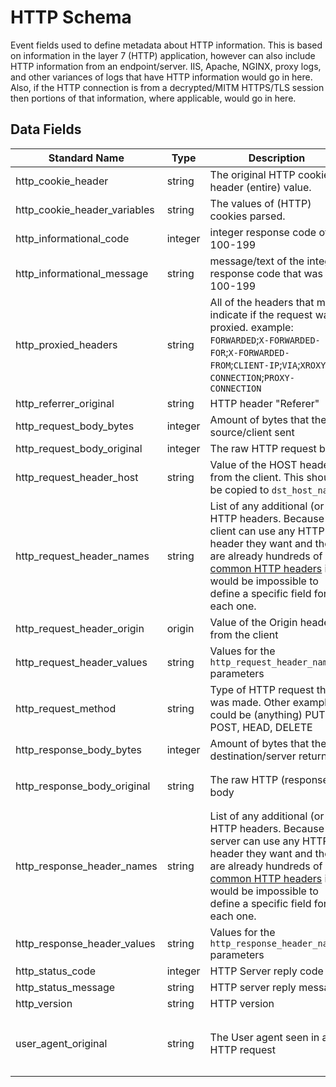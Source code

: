 # HTTP Schema
Event fields used to define metadata about HTTP information. This is based on information in the layer 7 (HTTP) application, however can also include HTTP information from an endpoint/server.
IIS, Apache, NGINX, proxy logs, and other variances of logs that have HTTP information would go in here.
Also, if the HTTP connection is from a decrypted/MITM HTTPS/TLS session then portions of that information, where applicable, would go in here.

## Data Fields
|Standard Name|Type|Description|Sample Value|
|---|---|---|---|
| http_cookie_header           | string  | The original HTTP cookie header (entire) value.                                                                                                                                                                                                                                                        | ``                                                                                                 | 
| http_cookie_header_variables | string  | The values of (HTTP) cookies parsed.                                                                                                                                                                                                                                                        | `T1NTRU0K`                                                                                                    | 
| http_informational_code      | integer | integer response code of 100-199                                                                                                                                                                                                                                                    | `101`                                                                                                                 | 
| http_informational_message   | string  | message/text of the integer response code that was 100-199                                                                                                                                                                                                                          | `Switching Protocols`                                                                                                 | 
| http_proxied_headers         | string  | All of the headers that may indicate if the request was proxied. example: `FORWARDED`;`X-FORWARDED-FOR`;`X-FORWARDED-FROM`;`CLIENT-IP`;`VIA`;`XROXY-CONNECTION`;`PROXY-CONNECTION`                                                                                                  | `Mozilla/5.0 (Windows NT 10.0; Win64; x64) AppleWebKit/537.36 (KHTML, like Gecko) Chrome/74.0.3729.169 Safari/537.36` | 
| http_referrer_original       | string  | HTTP header "Referer"                                                                                                                                                                                                                                                               | `https://google.com`                                                                                                  | 
| http_request_body_bytes      | integer | Amount of bytes that the source/client sent                                                                                                                                                                                                                                         | `2`                                                                                                                   | 
| http_request_body_original   | integer | The raw HTTP request body                                                                                                                                                                                                                                                           | ``                                                                                                                   | 
| http_request_header_host     | string  | Value of the HOST header from the client. This should be copied to `dst_host_name`                                                                                                                                                                                                  | `www.activewebsoftwares.com`                                                                                          | 
| http_request_header_names    | string  | List of any additional (or all) HTTP headers. Because a client can use any HTTP header they want and there are already hundreds of [common HTTP headers](https://developer.mozilla.org/en-US/docs/Web/HTTP/Headers) it would be impossible to define a specific field for each one. | `X-Forwarded-For`                                                                                                     | 
| http_request_header_origin   | origin  | Value of the Origin header from the client                                                                                                                                                                                                                                          | ``                                                                                                                    |
| http_request_header_values   | string  | Values for the `http_request_header_names` parameters                                                                                                                                                                                                                               | `10.1.1.1`                                                                                                            | 
| http_request_method          | string  | Type of HTTP request that was made. Other examples could be (anything) PUT, POST, HEAD, DELETE                                                                                                                                                                                      | `GET`                                                                                                                 | 
| http_response_body_bytes     | integer | Amount of bytes that the destination/server returned                                                                                                                                                                                                                                | `87`                                                                                                                  | 
| http_response_body_original  | string  | The raw HTTP (response) body                                                                                                                                                                                                                                                        | `<html> <header><title>This is title</title></header> <body> Hello world </body> </html>`                             | 
| http_response_header_names   | string  | List of any additional (or all) HTTP headers. Because a server can use any HTTP header they want and there are already hundreds of [common HTTP headers](https://developer.mozilla.org/en-US/docs/Web/HTTP/Headers) it would be impossible to define a specific field for each one. | `X-Forwarded-For`                                                                                                     | 
| http_response_header_values  | string  | Values for the `http_response_header_names` parameters                                                                                                                                                                                                                              | `10.1.1.1`                                                                                                            | 
| http_status_code             | integer | HTTP Server reply code                                                                                                                                                                                                                                                              | `200`                                                                                                                 | 
| http_status_message          | string  | HTTP server reply message                                                                                                                                                                                                                                                           | `OK`                                                                                                                  | 
| http_version                 | string  | HTTP version                                                                                                                                                                                                                                                                        | `1.1`                                                                                                                 | 
| user_agent_original          | string  | The User agent seen in an HTTP request                                                                                                                                                                                                                                              | `Mozilla/5.0 (Windows NT 10.0; Win64; x64) AppleWebKit/537.36 (KHTML, like Gecko) Chrome/74.0.3729.169 Safari/537.36` | 
